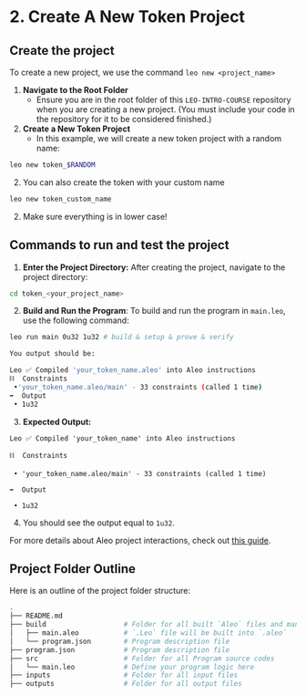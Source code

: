 # 2. Create A New Token Project

## Create the project

To create a new project, we use the command `leo new <project_name>`

1. **Navigate to the Root Folder**
	- Ensure you are in the root folder of this `LEO-INTRO-COURSE` repository when you are creating a new project. (You must include your code in the repository for it to be considered finished.)
2. **Create a New Token Project**
	- In this example, we will create a new token project with a random name:
```bash
leo new token_$RANDOM
```
2.  You can also create the token with your custom name
```bash
leo new token_custom_name
```
2. Make sure everything is in lower case!

## Commands to run and test the project

1. **Enter the Project Directory:** After creating the project, navigate to the project directory:
```bash
cd token_<your_project_name>
```

2. **Build and Run the Program**: To build and run the program in `main.leo`, use the following command:
```bash
leo run main 0u32 1u32 # build & setup & prove & verify

You output should be:

Leo ✅ Compiled 'your_token_name.aleo' into Aleo instructions
⛓  Constraints
 •'your_token_name.aleo/main' - 33 constraints (called 1 time)
➡️  Output
 • 1u32
```

3. **Expected Output:**
```
Leo ✅ Compiled 'your_token_name' into Aleo instructions

⛓  Constraints

 • 'your_token_name.aleo/main' - 33 constraints (called 1 time)

➡️  Output

 • 1u32
```

4. You should see the output equal to `1u32`.

For more details about Aleo project interactions, check out [this guide](https://developer.aleo.org/leo/hello).

## Project Folder Outline

Here is an outline of the project folder structure:
```bash
.
├── README.md
├── build                   # Folder for all built `Aleo` files and manifest file.
│   ├── main.aleo           # `.Leo` file will be built into `.aleo`
│   └── program.json        # Program description file
├── program.json            # Program description file
├── src                     # Folder for all Program source codes
│   └── main.leo            # Define your program logic here
├── inputs                  # Folder for all input files
├── outputs                 # Folder for all output files
```

